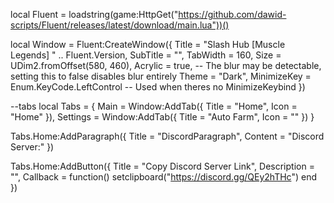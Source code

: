 local Fluent = loadstring(game:HttpGet("https://github.com/dawid-scripts/Fluent/releases/latest/download/main.lua"))()

local Window = Fluent:CreateWindow({
    Title = "Slash Hub [Muscle Legends] " .. Fluent.Version,
    SubTitle = "",
    TabWidth = 160,
    Size = UDim2.fromOffset(580, 460),
    Acrylic = true, -- The blur may be detectable, setting this to false disables blur entirely
    Theme = "Dark",
    MinimizeKey = Enum.KeyCode.LeftControl -- Used when theres no MinimizeKeybind
})

--tabs
local Tabs = {
    Main = Window:AddTab({ Title = "Home", Icon = "Home" }),
    Settings = Window:AddTab({ Title = "Auto Farm", Icon = "" })
}

Tabs.Home:AddParagraph({
        Title = "DiscordParagraph",
        Content = "Discord Server:"
    })

Tabs.Home:AddButton({
    Title = "Copy Discord Server Link",
    Description = "",
    Callback = function()
        setclipboard("https://discord.gg/QEy2hTHc")
    end
})
